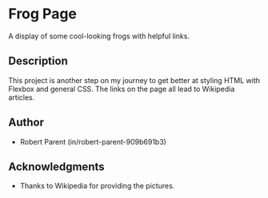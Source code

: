 # Frog Page
A display of some cool-looking frogs with helpful links.

## Description

This project is another step on my journey to get better at styling HTML with Flexbox and general CSS. The links on the page all lead to Wikipedia articles.

## Author

* Robert Parent (in/robert-parent-909b691b3)

## Acknowledgments

* Thanks to Wikipedia for providing the pictures. 
